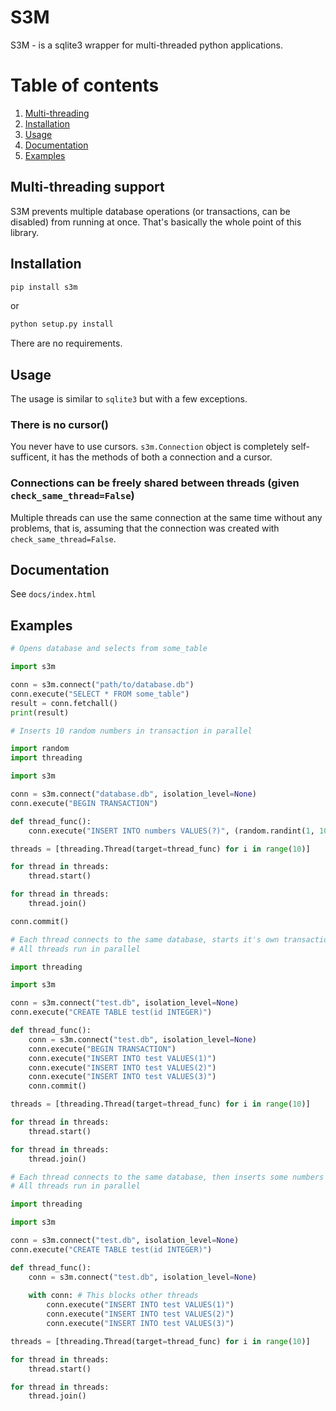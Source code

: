 # S3M
S3M - is a sqlite3 wrapper for multi-threaded python applications.

# Table of contents
1. [Multi-threading](#multi-threading-support)
2. [Installation](#installation)
3. [Usage](#usage)
5. [Documentation](#documentation)
4. [Examples](#examples)

## Multi-threading support
S3M prevents multiple database operations (or transactions, can be disabled) from running at once.
That's basically the whole point of this library.

## Installation
```bash
pip install s3m
```

or

```bash
python setup.py install
```
There are no requirements.

## Usage
The usage is similar to `sqlite3` but with a few exceptions.

### There is no cursor()
You never have to use cursors. `s3m.Connection` object is completely self-sufficent, it has the methods of both a connection and a cursor.

### Connections can be freely shared between threads (given `check_same_thread=False`)
Multiple threads can use the same connection at the same time without any problems, that is, assuming that the connection was created with `check_same_thread=False`.

## Documentation
See `docs/index.html`

## Examples
```python
# Opens database and selects from some_table

import s3m

conn = s3m.connect("path/to/database.db")
conn.execute("SELECT * FROM some_table")
result = conn.fetchall()
print(result)
```

```python
# Inserts 10 random numbers in transaction in parallel

import random
import threading

import s3m

conn = s3m.connect("database.db", isolation_level=None)
conn.execute("BEGIN TRANSACTION")

def thread_func():
    conn.execute("INSERT INTO numbers VALUES(?)", (random.randint(1, 100),))

threads = [threading.Thread(target=thread_func) for i in range(10)]

for thread in threads:
    thread.start()

for thread in threads:
    thread.join()

conn.commit()
```

```python
# Each thread connects to the same database, starts it's own transaction and inserts some numbers.
# All threads run in parallel

import threading

import s3m

conn = s3m.connect("test.db", isolation_level=None)
conn.execute("CREATE TABLE test(id INTEGER)")

def thread_func():
    conn = s3m.connect("test.db", isolation_level=None)
    conn.execute("BEGIN TRANSACTION")
    conn.execute("INSERT INTO test VALUES(1)")
    conn.execute("INSERT INTO test VALUES(2)")
    conn.execute("INSERT INTO test VALUES(3)")
    conn.commit()

threads = [threading.Thread(target=thread_func) for i in range(10)]

for thread in threads:
    thread.start()

for thread in threads:
    thread.join()
```


```python
# Each thread connects to the same database, then inserts some numbers while blocking other threads.
# All threads run in parallel

import threading

import s3m

conn = s3m.connect("test.db", isolation_level=None)
conn.execute("CREATE TABLE test(id INTEGER)")

def thread_func():
    conn = s3m.connect("test.db", isolation_level=None)
    
    with conn: # This blocks other threads
        conn.execute("INSERT INTO test VALUES(1)")
        conn.execute("INSERT INTO test VALUES(2)")
        conn.execute("INSERT INTO test VALUES(3)")

threads = [threading.Thread(target=thread_func) for i in range(10)]

for thread in threads:
    thread.start()

for thread in threads:
    thread.join()
```
